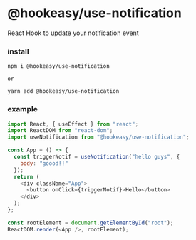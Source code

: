 # @hookeasy/use-notification

React Hook to update your notification event

### install
```
npm i @hookeasy/use-notification

or

yarn add @hookeasy/use-notification
```

### example

```javascript
import React, { useEffect } from "react";
import ReactDOM from "react-dom";
import useNotification from "@hookeasy/use-notification";

const App = () => {
  const triggerNotif = useNotification("hello guys", {
    body: "goood!!"
  });
  return (
    <div className="App">
      <button onClick={triggerNotif}>Hello</button>
    </div>
  );
};

const rootElement = document.getElementById("root");
ReactDOM.render(<App />, rootElement);


```